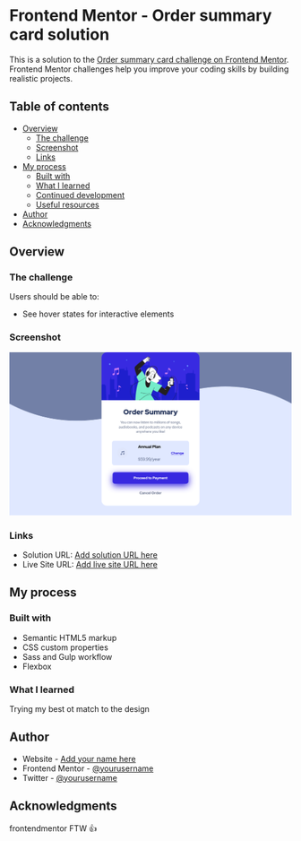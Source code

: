 # Frontend Mentor - Order summary card solution

This is a solution to the [Order summary card challenge on Frontend Mentor](https://www.frontendmentor.io/challenges/order-summary-component-QlPmajDUj). Frontend Mentor challenges help you improve your coding skills by building realistic projects.

## Table of contents

- [Overview](#overview)
  - [The challenge](#the-challenge)
  - [Screenshot](#screenshot)
  - [Links](#links)
- [My process](#my-process)
  - [Built with](#built-with)
  - [What I learned](#what-i-learned)
  - [Continued development](#continued-development)
  - [Useful resources](#useful-resources)
- [Author](#author)
- [Acknowledgments](#acknowledgments)

## Overview

### The challenge

Users should be able to:

- See hover states for interactive elements

### Screenshot

![](./screenshot.png)

### Links

- Solution URL: [Add solution URL here](https://github.com/aanacif/order-summary)
- Live Site URL: [Add live site URL here](https://aanacif.github.io/order-summary/)

## My process

### Built with

- Semantic HTML5 markup
- CSS custom properties
- Sass and Gulp workflow
- Flexbox

### What I learned

Trying my best ot match to the design

## Author

- Website - [Add your name here](https://www.your-site.com)
- Frontend Mentor - [@yourusername](https://www.frontendmentor.io/profile/aanacif)
- Twitter - [@yourusername](https://www.twitter.com/aanacif)

## Acknowledgments

frontendmentor FTW 👍
